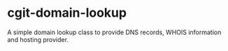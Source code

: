 # cgit-domain-lookup
A simple domain lookup class to provide DNS records, WHOIS information and hosting provider.
